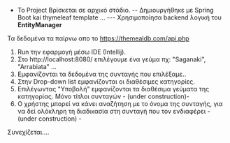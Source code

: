 
- Το Project Βρίσκεται σε αρχικό στάδιο.
-- Δημιουργήθηκε με Spring Boot kai thymeleaf template ... 
---  Χρησιμοποίησα backend λογική του **EntityManager**  

Τα δεδομένα τα παίρνω απο το https://themealdb.com/api.php

1. Run την εφαρμογή μέσω IDE (Intellij). 
2. Στο http://localhost:8080/ επιλέγουμε ένα γεύμα πχ: "Saganaki", "Arrabiata" ...
3. Εμφανίζονται τα δεδομένα της συνταγής που επιλέξαμε..
4. Στην Drop-down list εμφανίζονται οι διαθέσιμες κατηγορίες.
5. Επιλέγωντας "Υποβολή" εμφανίζονται τα διαθέσιμα γεύματα της κατηγορίας. Μόνο τίτλοι συνταγών - (under construction)-
6. Ο χρήστης μπορεί να κάνει αναζήτηση με το όνομα της συνταγής, για να δεί ολόκληρη τη διαδικασία στη συνταγή που τον ενδιαφέρει -  (under construction) -

Συνεχίζεται....
